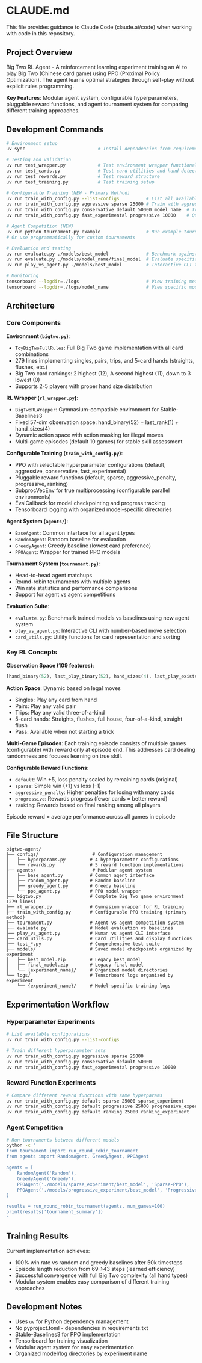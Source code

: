 # CLAUDE.md

This file provides guidance to Claude Code (claude.ai/code) when working with code in this repository.

## Project Overview

Big Two RL Agent - A reinforcement learning experiment training an AI to play Big Two (Chinese card game) using PPO (Proximal Policy Optimization). The agent learns optimal strategies through self-play without explicit rules programming.

**Key Features**: Modular agent system, configurable hyperparameters, pluggable reward functions, and agent tournament system for comparing different training approaches.

## Development Commands

```bash
# Environment setup
uv sync                           # Install dependencies from requirements.txt

# Testing and validation
uv run test_wrapper.py            # Test environment wrapper functionality
uv run test_cards.py              # Test card utilities and hand detection
uv run test_rewards.py            # Test reward structure
uv run test_training.py           # Test training setup

# Configurable Training (NEW - Primary Method)
uv run train_with_config.py --list-configs          # List all available configurations
uv run train_with_config.py aggressive sparse 25000 # Train with aggressive hyperparams + sparse rewards
uv run train_with_config.py conservative default 50000 model_name  # Train with custom model name
uv run train_with_config.py fast_experimental progressive 10000    # Quick experimental training

# Agent Competition (NEW)
uv run python tournament.py example                 # Run example tournament with available agents
# Or use programmatically for custom tournaments

# Evaluation and testing
uv run evaluate.py ./models/best_model              # Benchmark against random/greedy baselines
uv run evaluate.py ./models/model_name/final_model  # Evaluate specific trained model
uv run play_vs_agent.py ./models/best_model         # Interactive CLI to play against trained agent

# Monitoring
tensorboard --logdir=./logs                         # View training metrics
tensorboard --logdir=./logs/model_name              # View specific model training
```

## Architecture

### Core Components

**Environment (`bigtwo.py`)**:
- `ToyBigTwoFullRules`: Full Big Two game implementation with all card combinations
- 279 lines implementing singles, pairs, trips, and 5-card hands (straights, flushes, etc.)
- Big Two card rankings: 2 highest (12), A second highest (11), down to 3 lowest (0)
- Supports 2-5 players with proper hand size distribution

**RL Wrapper (`rl_wrapper.py`)**:
- `BigTwoRLWrapper`: Gymnasium-compatible environment for Stable-Baselines3
- Fixed 57-dim observation space: hand_binary(52) + last_rank(1) + hand_sizes(4)
- Dynamic action space with action masking for illegal moves
- Multi-game episodes (default 10 games) for stable skill assessment

**Configurable Training (`train_with_config.py`)**:
- PPO with selectable hyperparameter configurations (default, aggressive, conservative, fast_experimental)
- Pluggable reward functions (default, sparse, aggressive_penalty, progressive, ranking)
- SubprocVecEnv for true multiprocessing (configurable parallel environments)
- EvalCallback for model checkpointing and progress tracking
- Tensorboard logging with organized model-specific directories

**Agent System (`agents/`)**:
- `BaseAgent`: Common interface for all agent types
- `RandomAgent`: Random baseline for evaluation
- `GreedyAgent`: Greedy baseline (lowest card preference)
- `PPOAgent`: Wrapper for trained PPO models

**Tournament System (`tournament.py`)**:
- Head-to-head agent matchups
- Round-robin tournaments with multiple agents
- Win rate statistics and performance comparisons
- Support for agent vs agent competitions

**Evaluation Suite**:
- `evaluate.py`: Benchmark trained models vs baselines using new agent system
- `play_vs_agent.py`: Interactive CLI with number-based move selection
- `card_utils.py`: Utility functions for card representation and sorting

### Key RL Concepts

**Observation Space (109 features)**:
```python
[hand_binary(52), last_play_binary(52), hand_sizes(4), last_play_exists(1)]
```

**Action Space**: Dynamic based on legal moves
- Singles: Play any card from hand
- Pairs: Play any valid pair
- Trips: Play any valid three-of-a-kind  
- 5-card hands: Straights, flushes, full house, four-of-a-kind, straight flush
- Pass: Available when not starting a trick

**Multi-Game Episodes**: Each training episode consists of multiple games (configurable) with reward only at episode end. This addresses card dealing randomness and focuses learning on true skill.

**Configurable Reward Functions**:
- `default`: Win +5, loss penalty scaled by remaining cards (original)
- `sparse`: Simple win (+1) vs loss (-1) 
- `aggressive_penalty`: Higher penalties for losing with many cards
- `progressive`: Rewards progress (fewer cards = better reward)
- `ranking`: Rewards based on final ranking among all players

Episode reward = average performance across all games in episode

## File Structure

```
bigtwo-agent/
├── configs/                    # Configuration management
│   ├── hyperparams.py         # 4 hyperparameter configurations
│   └── rewards.py             # 5 reward function implementations
├── agents/                     # Modular agent system
│   ├── base_agent.py          # Common agent interface
│   ├── random_agent.py        # Random baseline
│   ├── greedy_agent.py        # Greedy baseline  
│   └── ppo_agent.py           # PPO model wrapper
├── bigtwo.py                  # Complete Big Two game environment (279 lines)
├── rl_wrapper.py              # Gymnasium wrapper for RL training
├── train_with_config.py       # Configurable PPO training (primary method)
├── tournament.py              # Agent vs agent competition system
├── evaluate.py                # Model evaluation vs baselines
├── play_vs_agent.py           # Human vs agent CLI interface
├── card_utils.py              # Card utilities and display functions
├── test_*.py                  # Comprehensive test suite
├── models/                    # Saved model checkpoints organized by experiment
│   ├── best_model.zip         # Legacy best model
│   ├── final_model.zip        # Legacy final model
│   └── {experiment_name}/     # Organized model directories
└── logs/                      # Tensorboard logs organized by experiment
    └── {experiment_name}/     # Model-specific training logs
```

## Experimentation Workflow

### Hyperparameter Experiments
```bash
# List available configurations
uv run train_with_config.py --list-configs

# Train different hyperparameter sets
uv run train_with_config.py aggressive sparse 25000
uv run train_with_config.py conservative default 50000
uv run train_with_config.py fast_experimental progressive 10000
```

### Reward Function Experiments  
```bash
# Compare different reward functions with same hyperparams
uv run train_with_config.py default sparse 25000 sparse_experiment
uv run train_with_config.py default progressive 25000 progressive_experiment
uv run train_with_config.py default ranking 25000 ranking_experiment
```

### Agent Competition
```bash
# Run tournaments between different models
python -c "
from tournament import run_round_robin_tournament
from agents import RandomAgent, GreedyAgent, PPOAgent

agents = [
    RandomAgent('Random'),
    GreedyAgent('Greedy'), 
    PPOAgent('./models/sparse_experiment/best_model', 'Sparse-PPO'),
    PPOAgent('./models/progressive_experiment/best_model', 'Progressive-PPO')
]

results = run_round_robin_tournament(agents, num_games=100)
print(results['tournament_summary'])
"
```

## Training Results

Current implementation achieves:
- 100% win rate vs random and greedy baselines after 50k timesteps
- Episode length reduction from 69→43 steps (learned efficiency) 
- Successful convergence with full Big Two complexity (all hand types)
- Modular system enables easy comparison of different training approaches

## Development Notes

- Uses `uv` for Python dependency management
- No pyproject.toml - dependencies in requirements.txt
- Stable-Baselines3 for PPO implementation
- Tensorboard for training visualization
- Modular agent system for easy experimentation
- Organized model/log directories by experiment name